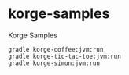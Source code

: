 # korge-samples
Korge Samples

```
gradle korge-coffee:jvm:run
gradle korge-tic-tac-toe:jvm:run
gradle korge-simon:jvm:run
```
